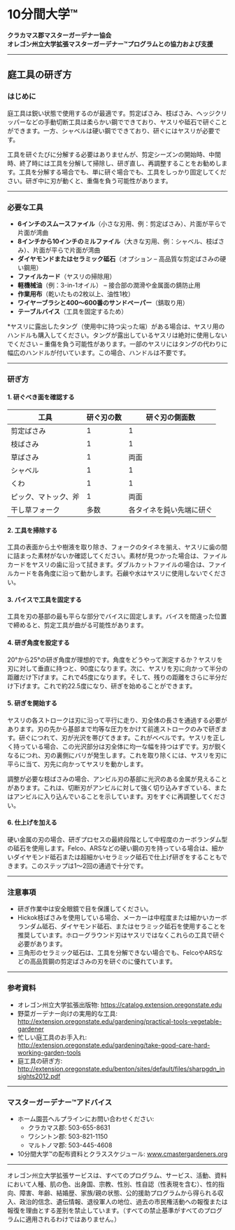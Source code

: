 # 10分間大学™

**クラカマス郡マスターガーデナー協会**  
**オレゴン州立大学拡張マスターガーデナー™プログラムとの協力および支援**

---

## 庭工具の研ぎ方

### はじめに
庭工具は鋭い状態で使用するのが最適です。剪定ばさみ、枝ばさみ、ヘッジクリッパーなどの手動切断工具は柔らかい鋼でできており、ヤスリや砥石で研ぐことができます。一方、シャベルは硬い鋼でできており、研ぐにはヤスリが必要です。

工具を研ぐたびに分解する必要はありませんが、剪定シーズンの開始時、中間時、終了時には工具を分解して掃除し、研ぎ直し、再調整することをお勧めします。工具を分解する場合でも、単に研ぐ場合でも、工具をしっかり固定してください。研ぎ中に刃が動くと、重傷を負う可能性があります。

---

### 必要な工具
- **6インチのスムースファイル**（小さな刃用、例：剪定ばさみ）、片面が平らで片面が湾曲
- **8インチから10インチのミルファイル**（大きな刃用、例：シャベル、枝ばさみ）、片面が平らで片面が湾曲
- **ダイヤモンドまたはセラミック砥石**（オプション – 高品質な剪定ばさみの硬い鋼用）
- **ファイルカード**（ヤスリの掃除用）
- **軽機械油**（例：3-in-1オイル） – 接合部の潤滑や金属面の錆防止用
- **作業用布**（乾いたもの2枚以上、油性1枚）
- **ワイヤーブラシと400～600番のサンドペーパー**（錆取り用）
- **テーブルバイス**（工具を固定するため）

*ヤスリに露出したタング（使用中に持つ尖った端）がある場合は、ヤスリ用のハンドルも購入してください。タングが露出しているヤスリは絶対に使用しないでください – 重傷を負う可能性があります。一部のヤスリにはタングの代わりに幅広のハンドルが付いています。この場合、ハンドルは不要です。

---

### 研ぎ方

#### 1. 研ぐべき面を確認する  
| 工具 | 研ぐ刃の数 | 研ぐ刃の側面数 |
| ---- | ---------- | -------------- |
| 剪定ばさみ | 1 | 1 |
| 枝ばさみ | 1 | 1 |
| 草ばさみ | 1 | 両面 |
| シャベル | 1 | 1 |
| くわ | 1 | 1 |
| ピック、マトック、斧 | 1 | 両面 |
| 干し草フォーク | 多数 | 各タイネを鈍い先端に研ぐ |

#### 2. 工具を掃除する  
工具の表面から土や樹液を取り除き、フォークのタイネを揃え、ヤスリに歯の間に詰まった素材がないか確認してください。素材が見つかった場合は、ファイルカードをヤスリの歯に沿って拭きます。ダブルカットファイルの場合は、ファイルカードを各角度に沿って動かします。石鹸や水はヤスリに使用しないでください。

#### 3. バイスで工具を固定する  
工具を刃の基部の最も平らな部分でバイスに固定します。バイスを間違った位置で締めると、剪定工具が曲がる可能性があります。

#### 4. 研ぎ角度を設定する  
20°から25°の研ぎ角度が理想的です。角度をどうやって測定するか？ヤスリを刃に対して垂直に持つと、90度になります。次に、ヤスリを刃に向かって半分の距離だけ下げます。これで45度になります。そして、残りの距離をさらに半分だけ下げます。これで約22.5度になり、研ぎを始めることができます。

#### 5. 研ぎを開始する  
ヤスリの各ストロークは刃に沿って平行に走り、刃全体の長さを通過する必要があります。刃の先から基部まで均等な圧力をかけて前進ストロークのみで研ぎます。研ぐにつれて、刃が光沢を帯びてきます。これがベベルです。ヤスリを正しく持っている場合、この光沢部分は刃全体に均一な幅を持つはずです。刃が鋭くなるにつれ、刃の裏側にバリが発生します。これを取り除くには、ヤスリを刃に平らに当て、刃先に向かってヤスリを動かします。

調整が必要な枝ばさみの場合、アンビル刃の基部に光沢のある金属が見えることがあります。これは、切断刃がアンビルに対して強く切り込みすぎている、またはアンビルに入り込んでいることを示しています。刃をすぐに再調整してください。

#### 6. 仕上げを加える  
硬い金属の刃の場合、研ぎプロセスの最終段階として中程度のカーボランダム型の砥石を使用します。Felco、ARSなどの硬い鋼の刃を持っている場合は、細かいダイヤモンド砥石または超細かいセラミック砥石で仕上げ研ぎをすることもできます。このステップは1～2回の通過で十分です。

---

### 注意事項
- 研ぎ作業中は安全眼鏡で目を保護してください。
- Hickok枝ばさみを使用している場合、メーカーは中程度または細かいカーボランダム砥石、ダイヤモンド砥石、またはセラミック砥石を使用することを推奨しています。ホローグラウンド刃はヤスリではなくこれらの工具で研ぐ必要があります。
- 三角形のセラミック砥石は、工具を分解できない場合でも、FelcoやARSなどの高品質鋼の剪定ばさみの刃を研ぐのに優れています。

---

### 参考資料
- オレゴン州立大学拡張出版物: https://catalog.extension.oregonstate.edu  
- 野菜ガーデナー向けの実用的な工具: http://extension.oregonstate.edu/gardening/practical-tools-vegetable-gardener  
- 忙しい庭工具のお手入れ: http://extension.oregonstate.edu/gardening/take-good-care-hard-working-garden-tools  
- 庭工具の研ぎ方: http://extension.oregonstate.edu/benton/sites/default/files/sharpgdn_insights2012.pdf  

---

### マスターガーデナー™アドバイス
- ホーム園芸ヘルプラインにお問い合わせください:  
  - クラカマス郡: 503-655-8631  
  - ワシントン郡: 503-821-1150  
  - マルトノマ郡: 503-445-4608  
- 10分間大学™の配布資料とクラススケジュール: www.cmastergardeners.org  

---

オレゴン州立大学拡張サービスは、すべてのプログラム、サービス、活動、資料において人種、肌の色、出身国、宗教、性別、性自認（性表現を含む）、性的指向、障害、年齢、結婚歴、家族/親の状態、公的援助プログラムから得られる収入、政治的信念、遺伝情報、退役軍人の地位、過去の市民権活動への報復または報復を理由とする差別を禁止しています。（すべての禁止基準がすべてのプログラムに適用されるわけではありません。）